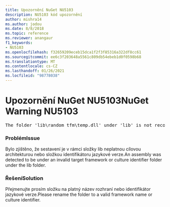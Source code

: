 ```yaml
---
title: Upozornění NuGet NU5103
description: NU5103 kód upozornění
author: mishra14
ms.author: jodou
ms.date: 8/8/2018
ms.topic: reference
ms.reviewer: anangaur
f1_keywords:
- NU5103
ms.openlocfilehash: f32659209eceb15dca1f2f3f85316a322df8cc61
ms.sourcegitcommit: ee6c3f203648a5561c809db54ebeb1d0f0598b68
ms.translationtype: MT
ms.contentlocale: cs-CZ
ms.lasthandoff: 01/26/2021
ms.locfileid: "98778038"
---
```

# <a name="nuget-warning-nu5103"></a><span data-ttu-id="d0770-103">Upozornění NuGet NU5103</span><span class="sxs-lookup"><span data-stu-id="d0770-103">NuGet Warning NU5103</span></span>
<pre>The folder 'lib\random_tfm\temp.dll' under 'lib' is not recognized as a valid framework name or a supported culture identifier. Rename it to a valid framework name or culture identifier.</pre>

### <a name="issue"></a><span data-ttu-id="d0770-104">Problém</span><span class="sxs-lookup"><span data-stu-id="d0770-104">Issue</span></span>

<span data-ttu-id="d0770-105">Bylo zjištěno, že sestavení je v rámci složky lib neplatnou cílovou architekturou nebo složkou identifikátoru jazykové verze.</span><span class="sxs-lookup"><span data-stu-id="d0770-105">An assembly was detected to be under an invalid target framework or culture identifier folder under the lib folder.</span></span>


### <a name="solution"></a><span data-ttu-id="d0770-106">Řešení</span><span class="sxs-lookup"><span data-stu-id="d0770-106">Solution</span></span>

<span data-ttu-id="d0770-107">Přejmenujte prosím složku na platný název rozhraní nebo identifikátor jazykové verze.</span><span class="sxs-lookup"><span data-stu-id="d0770-107">Please rename the folder to a valid framework name or culture identifier.</span></span>

